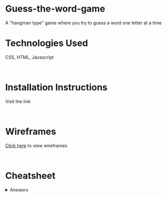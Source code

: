 # Guess-the-word-game

A "hangman type" game where you try to guess a word one letter at a time

# Technologies Used


CSS, HTML, Javascript

<br>

# Installation Instructions 


Visit the link 

<br>

# Wireframes 


[Click here](https://media.git.generalassemb.ly/user/51620/files/f5dfe6d2-0fe9-44a3-9bca-0a7bc1b0be75) to view wireframes

<br>

# Cheatsheet


<details>
  <summary>Answers</summary>

  ```
  deer, javascript, coding, mammals, case, county,  birthday, credit, strange, project,
sentence, else, winter, vital, butterfly, horror, mandela, skies, clear, movie, 
alternate.
  ```
</details>

<br>